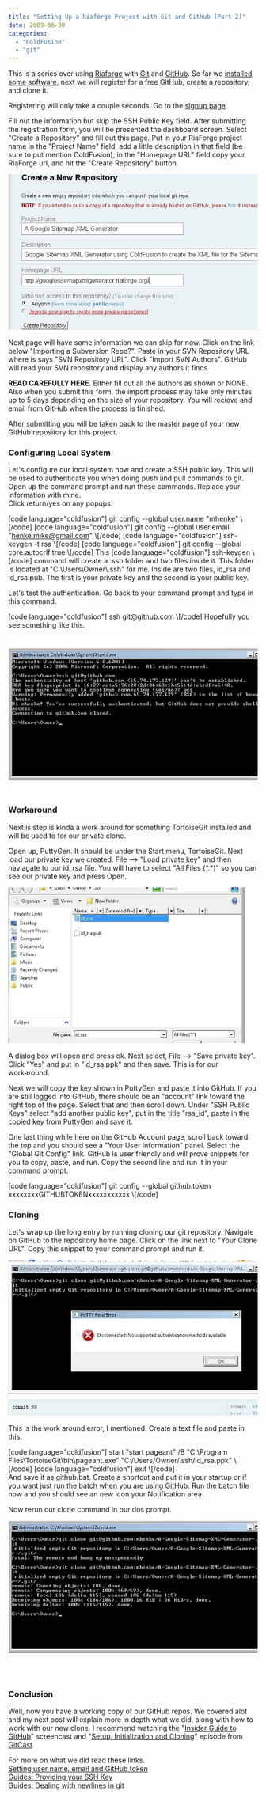 ```yaml
---
title: "Setting Up a Riaforge Project with Git and Github (Part 2)"
date: 2009-08-30
categories: 
  - "ColdFusion"
  - "git"
---
```


This is a series over using [Riaforge](http://riaforge.org/) with [Git](http://git-scm.com/) and [GitHub](https://github.com/). So far we [installed some software](/setting-up-a-riaforge-projects-with-git-and-github-part-1), next we will register for a free GitHub, create a repository, and clone it.  
  
Registering will only take a couple seconds. Go to the [signup page](https://github.com/signup/free).  
  
Fill out the information but skip the SSH Public Key field. After submitting the registration form, you will be presented the dashboard screen. Select "Create a Repository" and fill out this page. Put in your RiaForge project name in the "Project Name" field, add a little description in that field (be sure to put mention ColdFusion), in the "Homepage URL" field copy your RiaForge url, and hit the "Create Repository" button.  
  
![](images/git2_1.jpg)  
  
Next page will have some information we can skip for now. Click on the link below "Importing a Subversion Repo?". Paste in your SVN Repository URL where is says "SVN Repository URL". Click "Import SVN Authors". GitHub will read your SVN repository and display any authors it finds.  
  
**READ CAREFULLY HERE.** Either fill out all the authors as shown or NONE. Also when you submit this form, the import process may take only minutes up to 5 days depending on the size of your repository. You will recieve and email from GitHub when the process is finished.  
  
After submitting you will be taken back to the master page of your new GitHub repository for this project.

### Configuring Local System

Let's configure our local system now and create a SSH public key. This will be used to authenticate you when doing push and pull commands to git. Open up the command prompt and run these commands. Replace your information with mine.  
Click return/yes on any popups.  
  
\[code language="coldfusion"\]
git config --global user.name "mhenke"
\\[/code\] \[code language="coldfusion"\]
git config --global user.email "henke.mike@gmail.com"
\\[/code\] \[code language="coldfusion"\]
ssh-keygen -t rsa
\\[/code\] \[code language="coldfusion"\]
git config --global core.autocrlf true
\\[/code\] This \[code language="coldfusion"\]
ssh-keygen
\\[/code\] command will create a .ssh folder and two files inside it. This folder is located at "C:\\Users\\Owner\\.ssh" for me. Inside are two files, id\_rsa and id\_rsa.pub. The first is your private key and the second is your public key.  
  
Let's test the authentication. Go back to your command prompt and type in this command.  
  
\[code language="coldfusion"\]
ssh git@github.com
\\[/code\] Hopefully you see something like this.  
  
![](images/git2_4.jpg)

### Workaround

Next is step is kinda a work around for something TortoiseGit installed and will be used to for our private clone.  
  
Open up, PuttyGen. It should be under the Start menu, TortoiseGit. Next load our private key we created. File --> "Load private key" and then naviagate to our id\_rsa file. You will have to select "All Files (\*.\*)" so you can see our private key and press Open.  
  
![](images/git2_5.jpg)  
  
A dialog box will open and press ok. Next select, File --> "Save private key". Click "Yes" and put in "id\_rsa.ppk" and then save. This is for our workaround.  
  
Next we will copy the key shown in PuttyGen and paste it into GitHub. If you are still logged into GitHub, there should be an "account" link toward the right top of the page. Select that and then scroll down. Under "SSH Public Keys" select "add another public key", put in the title "rsa\_id", paste in the copied key from PuttyGen and save it.  
  
One last thing while here on the GitHub Account page, scroll back toward the top and you should see a "Your User Information" panel. Select the "Global Git Config" link. GitHub is user friendly and will prove snippets for you to copy, paste, and run. Copy the second line and run it in your command prompt.  
  
\[code language="coldfusion"\]
git config --global github.token xxxxxxxxGITHUBTOKENxxxxxxxxxxx
\\[/code\]

### Cloning

Let's wrap up the long entry by running cloning our git repository. Navigate on GitHub to the repository home page. Click on the link next to "Your Clone URL". Copy this snippet to your command prompt and run it.  
  
![](images/git2_6.jpg)  
  
This is the work around error, I mentioned. Create a text file and paste in this.  
  
\[code language="coldfusion"\]
start "start pageant" /B "C:\Program Files\TortoiseGit\bin\pageant.exe" "C:/Users/Owner/.ssh/id_rsa.ppk"
\\[/code\] \[code language="coldfusion"\]
exit
\\[/code\]  
And save it as github.bat. Create a shortcut and put it in your startup or if you want just run the batch when you are using GitHub. Run the batch file now and you should see an new icon your Notification area.  
  
Now rerun our clone command in our dos prompt.  
  
![](images/git2_7.jpg)

### Conclusion  

Well, now you have a working copy of our GitHub repos. We covered alot and my next post will explain more in depth what we did, along with how to work with our new clone. I recommend watching the "[Insider Guide to GitHub](http://www.pragprog.com/screencasts/v-scgithub/insider-guide-to-github)" screencast and "[Setup, Initialization and Cloning](http://gitcasts.com/posts/setup-initialization-and-cloning)" episode from [GitCast](http://gitcasts.com/).  
  
For more on what we did read these links.  
[Setting user name, email and GitHub token](http://help.github.com/git-email-settings/)  
[Guides: Providing your SSH Key](http://github.com/guides/providing-your-ssh-key)  
[Guides: Dealing with newlines in git](http://github.com/guides/dealing-with-newlines-in-git)
